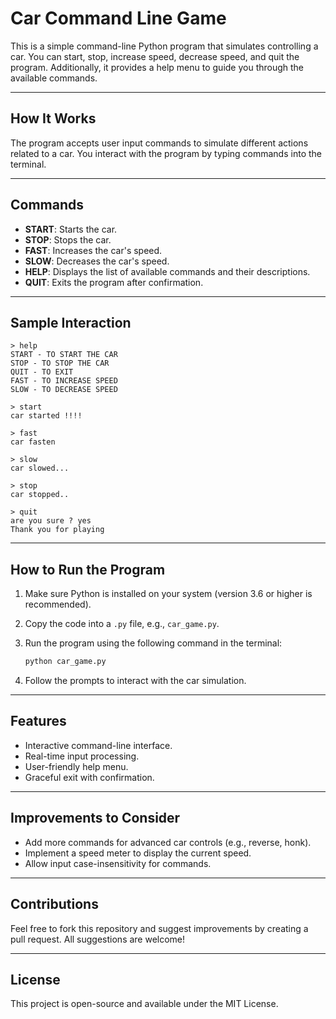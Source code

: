 # Car Command Line Game

This is a simple command-line Python program that simulates controlling a car. You can start, stop, increase speed, decrease speed, and quit the program. Additionally, it provides a help menu to guide you through the available commands.

---

## How It Works

The program accepts user input commands to simulate different actions related to a car. You interact with the program by typing commands into the terminal.

---

## Commands

- **START**: Starts the car.
- **STOP**: Stops the car.
- **FAST**: Increases the car's speed.
- **SLOW**: Decreases the car's speed.
- **HELP**: Displays the list of available commands and their descriptions.
- **QUIT**: Exits the program after confirmation.

---

## Sample Interaction

```plaintext
> help
START - TO START THE CAR
STOP - TO STOP THE CAR
QUIT - TO EXIT
FAST - TO INCREASE SPEED
SLOW - TO DECREASE SPEED

> start
car started !!!!

> fast
car fasten

> slow
car slowed...

> stop
car stopped..

> quit
are you sure ? yes
Thank you for playing
```

---

## How to Run the Program

1. Make sure Python is installed on your system (version 3.6 or higher is recommended).
2. Copy the code into a `.py` file, e.g., `car_game.py`.
3. Run the program using the following command in the terminal:

   ```bash
   python car_game.py
   ```

4. Follow the prompts to interact with the car simulation.

---

## Features

- Interactive command-line interface.
- Real-time input processing.
- User-friendly help menu.
- Graceful exit with confirmation.

---

## Improvements to Consider

- Add more commands for advanced car controls (e.g., reverse, honk).
- Implement a speed meter to display the current speed.
- Allow input case-insensitivity for commands.

---

## Contributions

Feel free to fork this repository and suggest improvements by creating a pull request. All suggestions are welcome!

---

## License

This project is open-source and available under the MIT License.
